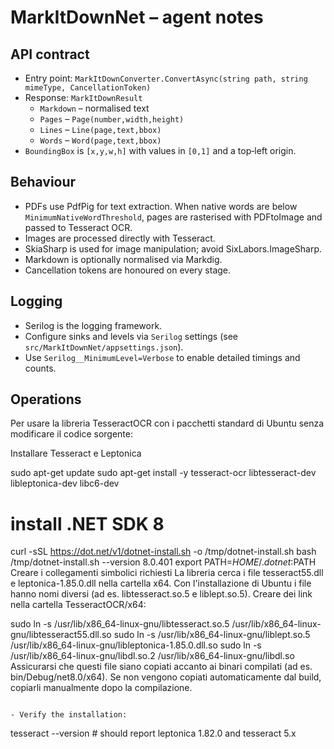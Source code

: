 # MarkItDownNet – agent notes

## API contract
- Entry point: `MarkItDownConverter.ConvertAsync(string path, string mimeType, CancellationToken)`
- Response: `MarkItDownResult`
  - `Markdown` – normalised text
  - `Pages` – `Page(number,width,height)`
  - `Lines` – `Line(page,text,bbox)`
  - `Words` – `Word(page,text,bbox)`
- `BoundingBox` is `[x,y,w,h]` with values in `[0,1]` and a top‑left origin.

## Behaviour
- PDFs use PdfPig for text extraction. When native words are below `MinimumNativeWordThreshold`, pages are rasterised with PDFtoImage and passed to Tesseract OCR.
- Images are processed directly with Tesseract.
- SkiaSharp is used for image manipulation; avoid SixLabors.ImageSharp.
- Markdown is optionally normalised via Markdig.
- Cancellation tokens are honoured on every stage.

## Logging
- Serilog is the logging framework.
- Configure sinks and levels via `Serilog` settings (see `src/MarkItDownNet/appsettings.json`).
- Use `Serilog__MinimumLevel=Verbose` to enable detailed timings and counts.

## Operations
Per usare la libreria TesseractOCR con i pacchetti standard di Ubuntu senza modificare il codice sorgente:

Installare Tesseract e Leptonica

sudo apt-get update
sudo apt-get install -y tesseract-ocr libtesseract-dev libleptonica-dev libc6-dev
# install .NET SDK 8
curl -sSL https://dot.net/v1/dotnet-install.sh -o /tmp/dotnet-install.sh
bash /tmp/dotnet-install.sh --version 8.0.401
export PATH=$HOME/.dotnet:$PATH
Creare i collegamenti simbolici richiesti La libreria cerca i file tesseract55.dll e leptonica-1.85.0.dll nella cartella x64. Con l'installazione di Ubuntu i file hanno nomi diversi (ad es. libtesseract.so.5 e liblept.so.5). Creare dei link nella cartella TesseractOCR/x64:

sudo ln -s /usr/lib/x86_64-linux-gnu/libtesseract.so.5 /usr/lib/x86_64-linux-gnu/libtesseract55.dll.so
sudo ln -s /usr/lib/x86_64-linux-gnu/liblept.so.5 /usr/lib/x86_64-linux-gnu/libleptonica-1.85.0.dll.so
sudo ln -s /usr/lib/x86_64-linux-gnu/libdl.so.2 /usr/lib/x86_64-linux-gnu/libdl.so
Assicurarsi che questi file siano copiati accanto ai binari compilati (ad es. bin/Debug/net8.0/x64). Se non vengono copiati automaticamente dal build, copiarli manualmente dopo la compilazione.
```

- Verify the installation:

```
tesseract --version  # should report leptonica 1.82.0 and tesseract 5.x
```
